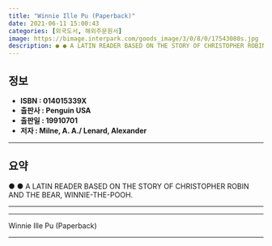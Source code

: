 ```yaml
---
title: "Winnie Ille Pu (Paperback)"
date: 2021-06-11 15:00:43
categories: [외국도서, 해외주문원서]
image: https://bimage.interpark.com/goods_image/3/0/8/0/17543080s.jpg
description: ● ● A LATIN READER BASED ON THE STORY OF CHRISTOPHER ROBIN AND THE BEAR, WINNIE-THE-POOH.
---
```


## **정보**

- **ISBN : 014015339X**
- **출판사 : Penguin USA**
- **출판일 : 19910701**
- **저자 : Milne, A. A./ Lenard, Alexander**

------



## **요약**

●  ●  A LATIN READER BASED ON THE STORY OF CHRISTOPHER ROBIN AND THE BEAR, WINNIE-THE-POOH.

------



------


Winnie Ille Pu (Paperback) 

------


